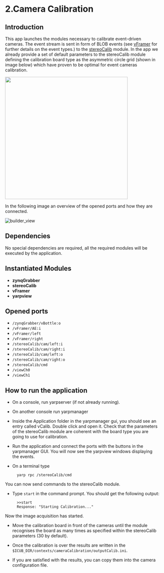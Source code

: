 # 2.Camera Calibration

Introduction
------------
This app launches the modules necessary to calibrate event-driven cameras. The event stream is sent in form of BLOB 
events (see [vFramer](http://robotology.github.io/event-driven/doxygen/doc/html/group__vFramer.html) for further 
details on the event types.) to the [stereoCalib](http://wiki.icub.org/iCub/main/dox/html/group__icub__stereoCalib.html) module.
 In the app we already provide a set of default parameters to the stereoCalib module defining the calibration board 
 type as the asymmetric circle grid (shown in image below) which have proven to be optimal for event cameras 
 calibration.  

<img src="http://robocraft.ru/files/opencv/acircles_pattern.png" width="400">
  
  In the following image an overview of the opened ports and how they are connected.
  
![builder_view](images/vCalib_builder.png)

 Dependencies
 ------------
 No special dependencies are required, all the required modules will be executed by the application. 

 Instantiated Modules
 --------------------
 * **zynqGrabber**
 * **stereoCalib**
 * **vFramer**
 * **yarpview**
 
 Opened ports
 ------------
 * `/zynqGrabber/vBottle:o`
 * `/vFramer/AE:i`
 * `/vFramer/left`
 * `/vFramer/right`
 * `/stereoCalib/cam/left:i`
 * `/stereoCalib/cam/right:i`
 * `/stereoCalib/cam/left:o` 
 * `/stereoCalib/cam/right:o`
 * `/stereoCalib/cmd`
 * `/viewCh0`
 * `/viewCh1`

How to run the application
--------------------------

* On a console, run yarpserver (if not already running).

* On another console run yarpmanager

* Inside the Application folder in the yarpmanager gui, you should see an entry called vCalib. Double click and 
open it. Check that the parameters of the stereoCalib module are coherent with the board type you are going to use for 
calibration.

* Run the application and connect the ports with the buttons in the yarpmanager GUI.
You will now see the yarpview windows displaying the events.

* On a terminal type

        yarp rpc /stereoCalib/cmd
   
You can now send commands to the stereoCalib module. 
* Type `start` in the command prompt. You should get the 
following output:
    
        >>start
        Response: "Starting Calibration..."

Now the image acquisition has started.
* Move the calibration board in front of the cameras until the module recognises
 the board as many times as specified within the stereoCalib parameters (30 by default).
 
* Once the calibration is over the results are written in the `$ICUB_DIR/contexts/cameraCalibration/outputCalib.ini`.
 
* If you are satisfied with the results, you can copy them into the camera configuration file.
